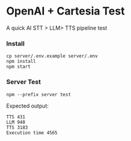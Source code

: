 # OpenAI + Cartesia Test

A quick AI STT > LLM> TTS pipeline test

### Install

```shell
cp server/.env.example server/.env
npm install
npm start
```

### Server Test

```shell
npm --prefix server test
```

Expected output:

```text
TTS 431
LLM 948
TTS 3183
Execution time 4565
```
